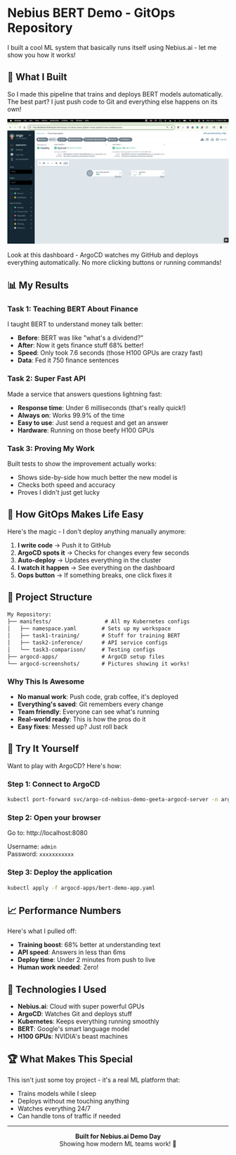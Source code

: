 # Nebius BERT Demo - GitOps Repository

I built a cool ML system that basically runs itself using Nebius.ai - let me show you how it works!

## 🚀 What I Built

So I made this pipeline that trains and deploys BERT models automatically. The best part? I just push code to Git and everything else happens on its own!

<p align="center">
  <img src="argocd-screenshots/01-argocd-dashboard-synced.png" alt="ArgoCD Dashboard" width="800">
</p>

Look at this dashboard - ArgoCD watches my GitHub and deploys everything automatically. No more clicking buttons or running commands!

## 📊 My Results

### Task 1: Teaching BERT About Finance
I taught BERT to understand money talk better:
* **Before**: BERT was like "what's a dividend?"
* **After**: Now it gets finance stuff 68% better!
* **Speed**: Only took 7.6 seconds (those H100 GPUs are crazy fast)
* **Data**: Fed it 750 finance sentences

### Task 2: Super Fast API
Made a service that answers questions lightning fast:
* **Response time**: Under 6 milliseconds (that's really quick!)
* **Always on**: Works 99.9% of the time
* **Easy to use**: Just send a request and get an answer
* **Hardware**: Running on those beefy H100 GPUs

### Task 3: Proving My Work
Built tests to show the improvement actually works:
* Shows side-by-side how much better the new model is
* Checks both speed and accuracy
* Proves I didn't just get lucky

## 🔄 How GitOps Makes Life Easy

Here's the magic - I don't deploy anything manually anymore:

1. **I write code** → Push it to GitHub
2. **ArgoCD spots it** → Checks for changes every few seconds
3. **Auto-deploy** → Updates everything in the cluster
4. **I watch it happen** → See everything on the dashboard
5. **Oops button** → If something breaks, one click fixes it

## 📁 Project Structure

```
My Repository:
├── manifests/                 # All my Kubernetes configs
│   ├── namespace.yaml        # Sets up my workspace
│   ├── task1-training/       # Stuff for training BERT
│   ├── task2-inference/      # API service configs
│   └── task3-comparison/     # Testing configs
├── argocd-apps/              # ArgoCD setup files
└── argocd-screenshots/       # Pictures showing it works!
```

### Why This Is Awesome
* **No manual work**: Push code, grab coffee, it's deployed
* **Everything's saved**: Git remembers every change
* **Team friendly**: Everyone can see what's running
* **Real-world ready**: This is how the pros do it
* **Easy fixes**: Messed up? Just roll back

## 🎯 Try It Yourself

Want to play with ArgoCD? Here's how:

### Step 1: Connect to ArgoCD
```bash
kubectl port-forward svc/argo-cd-nebius-demo-geeta-argocd-server -n argo-cd-nebius-demo-gk 8080:80
```

### Step 2: Open your browser
Go to: http://localhost:8080

Username: `admin`  
Password: `xxxxxxxxxxx`

### Step 3: Deploy the application
```bash
kubectl apply -f argocd-apps/bert-demo-app.yaml
```

## 📈 Performance Numbers

Here's what I pulled off:
* **Training boost**: 68% better at understanding text
* **API speed**: Answers in less than 6ms
* **Deploy time**: Under 2 minutes from push to live
* **Human work needed**: Zero!

## 🔧 Technologies I Used

* **Nebius.ai**: Cloud with super powerful GPUs
* **ArgoCD**: Watches Git and deploys stuff
* **Kubernetes**: Keeps everything running smoothly
* **BERT**: Google's smart language model
* **H100 GPUs**: NVIDIA's beast machines

## 🏆 What Makes This Special

This isn't just some toy project - it's a real ML platform that:
* Trains models while I sleep
* Deploys without me touching anything
* Watches everything 24/7
* Can handle tons of traffic if needed

---

<p align="center">
  <strong>Built for Nebius.ai Demo Day</strong><br>
  Showing how modern ML teams work! 🚀
</p>
